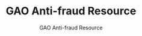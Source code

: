 ---
layout: resources-landing
fiscal_year: 2023
title: "GAO Anti-fraud Resource"
subtitle: "GAO Anti-fraud Resource"
filters: payment-integrity cfoc website federal-agency guidance
external_link: https://gaoinnovations.gov/antifraud_resource/
post-date: December 8, 2023
---